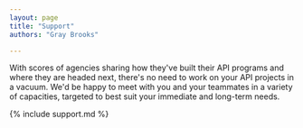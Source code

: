 ```yaml
---
layout: page
title: "Support"
authors: "Gray Brooks"

---
```


With scores of agencies sharing how they've built their API programs and where they are headed next, there's no need to work on your API projects in a vacuum.  We'd be happy to meet with you and your teammates in a variety of capacities, targeted to best suit your immediate and long-term needs.  

{% include support.md %}
